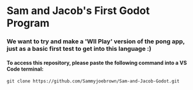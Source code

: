 # Sam and Jacob's First Godot Program

### We want to try and make a 'WII Play' version of the pong app, just as a basic first test to get into this language :)

#### To access this repository, please paste the following command into a VS Code terminal:
``` git
git clone https://github.com/Sammyjoebrown/Sam-and-Jacob-Godot.git
```